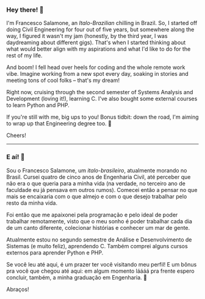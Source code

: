 ### Hey there! 👋

I'm Francesco Salamone, an *Italo-Brazilian* chilling in Brazil. So, I started off doing Civil Engineering for four out of five years, but somewhere along the way, I figured it wasn't my jam (honestly, by the third year, I was daydreaming about different gigs). That's when I started thinking about what would better align with my aspirations and what I'd like to do for the rest of my life.

And boom! I fell head over heels for coding and the whole remote work vibe. Imagine working from a new spot every day, soaking in stories and meeting tons of cool folks – that's my dream!

Right now, cruising through the second semester of Systems Analysis and Development (loving it!), learning C.  I've also bought some external courses to learn Python and PHP.

If you're still with me, big ups to you! Bonus tidbit: down the road, I'm aiming to wrap up that Engineering degree too. :shushing_face:

Cheers!

----

### E aí! 👋

Sou o Francesco Salamone, um *italo-brasileiro*, atualmente morando no Brasil. Cursei quatro de cinco anos de Engenharia Civil, até perceber que não era o que queria para a minha vida (na verdade, no terceiro ano de faculdade eu já pensava em outros rumos). Comecei então a pensar no que mais se encaixaria com o que almejo e com o que desejo trabalhar pelo resto da minha vida. 

Foi então que me apaixonei pela programação e pelo ideal de poder trabalhar remotamente, visto que o meu sonho é poder trabalhar cada dia de um canto diferente, colecionar histórias e conhecer um mar de gente.

Atualmente estou no segundo semestre de Análise e Desenvolvimento de Sistemas (e muito feliz), aprendendo C. Também comprei alguns cursos externos para aprender Python e PHP.

Se você leu até aqui, é um prazer ter você visitando meu perfil! E um bônus pra você que chegou até aqui: em algum momento láááá pra frente espero concluir, também, a minha graduação em Engenharia. :shushing_face:

Abraços!
